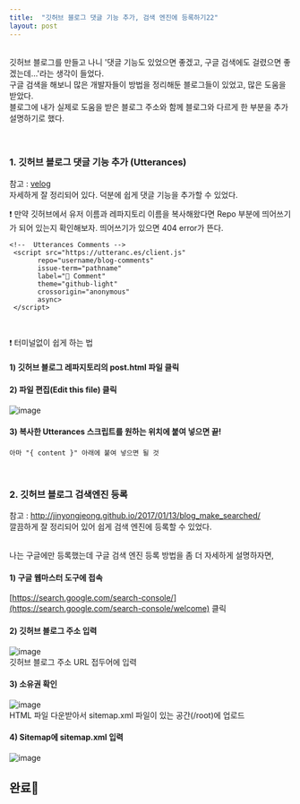 ```yaml
---
title:  "깃허브 블로그 댓글 기능 추가, 검색 엔진에 등록하기22"
layout: post
---
```

<br>
깃허브 블로그를 만들고 나니 '댓글 기능도 있었으면 좋겠고, 구글 검색에도 걸렸으면 좋겠는데...'라는 생각이 들었다.<br>
구글 검색을 해보니 많은 개발자들이 방법을 정리해둔 블로그들이 있었고, 많은 도움을 받았다.<br>
블로그에 내가 실제로 도움을 받은 블로그 주소와 함께 블로그와 다르게 한 부분을 추가 설명하기로 했다.
<br>
<br>
<br>

### 1. 깃허브 블로그 댓글 기능 추가 (Utterances)
참고 : 
<a href="https://velog.io/@outstandingboy/Github-%EB%B8%94%EB%A1%9C%EA%B7%B8%EC%97%90-%EB%8C%93%EA%B8%80-%EA%B8%B0%EB%8A%A5-%EC%B6%94%EA%B0%80%ED%95%98%EA%B8%B0-ft.-Utterances"> velog </a>
<br>자세하게 잘 정리되어 있다. 덕분에 쉽게 댓글 기능을 추가할 수 있었다.

❗ 만약 깃허브에서 유저 이름과 레파지토리 이름을 복사해왔다면 Repo 부분에 띄어쓰기가 되어 있는지 확인해보자. 띄어쓰기가 있으면 404 error가 뜬다.
 ````
 <!--  Utterances Comments -->
  <script src="https://utteranc.es/client.js"
        repo="username/blog-comments"
        issue-term="pathname"
        label="🔔 Comment"
        theme="github-light"
        crossorigin="anonymous"
        async>
  </script>
 ````
<br>

❗ 터미널없이 쉽게 하는 법
#### 1) 깃허브 블로그 레파지토리의 post.html 파일 클릭
#### 2) 파일 편집(Edit this file) 클릭
![image](https://user-images.githubusercontent.com/108778921/189338012-08e57d63-9b34-4e09-aca1-5aa8f2bfac90.png)

#### 3) 복사한 Utterances 스크립트를 원하는 위치에 붙여 넣으면 끝! 
`아마 "{ content }" 아래에 붙여 넣으면 될 것`

<br>

### 2. 깃허브 블로그 검색엔진 등록<br>
참고 : 
<a href="http://jinyongjeong.github.io/2017/01/13/blog_make_searched/"> http://jinyongjeong.github.io/2017/01/13/blog_make_searched/ </a><br>
깔끔하게 잘 정리되어 있어 쉽게 검색 엔진에 등록할 수 있었다.

<br>
나는 구글에만 등록했는데 구글 검색 엔진 등록 방법을 좀 더 자세하게 설명하자면,

#### 1) 구글 웹마스터 도구에 접속
[https://search.google.com/search-console/](https://search.google.com/search-console/welcome) 클릭 <br>

#### 2) 깃허브 블로그 주소 입력
![image](https://user-images.githubusercontent.com/108778921/189334936-d4802c36-42e1-4ddc-a830-3c059391a303.png)<br>
깃허브 블로그 주소 URL 접두어에 입력<br>

#### 3) 소유권 확인
![image](https://user-images.githubusercontent.com/108778921/189335366-fe329bb6-7d70-44f0-b151-98a91f5bb9e4.png)<br>
HTML 파일 다운받아서 sitemap.xml 파일이 있는 공간(/root)에 업로드<br>

#### 4) Sitemap에 sitemap.xml 입력
![image](https://user-images.githubusercontent.com/108778921/189334788-e95f341e-ef10-4c1f-9a71-362088bb7b5b.png)
<br>

## 완료🙌

